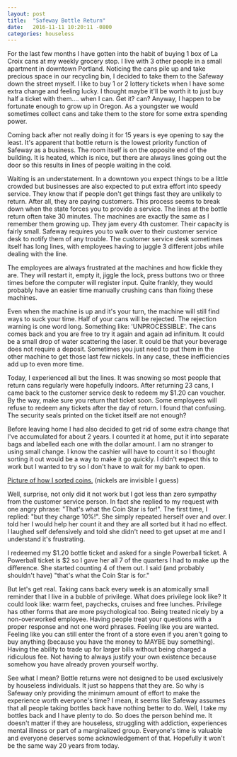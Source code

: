 ```yaml
---
layout: post
title:  "Safeway Bottle Return"
date:   2016-11-11 10:20:11 -0800
categories: houseless
---
```


For the last few months I have gotten into the habit of buying 1 box of La Croix cans at my weekly grocery stop. I live with 3 other people in a small apartment in downtown Portland. Noticing the cans pile up and take precious space in our recycling bin, I decided to take them to the Safeway down the street myself. I like to buy 1 or 2 lottery tickets when I have some extra change and feeling lucky. I thought maybe it'll be worth it to just buy half a ticket with them.... when I can. Get it? can? Anyway, I happen to be fortunate enough to grow up in Oregon. As a youngster we would sometimes collect cans and take them to the store for some extra spending power.

Coming back after not really doing it for 15 years is eye opening to say the least. It's apparent that bottle return is the lowest priority function of Safeway as a business. The room itself is on the opposite end of the building. It is heated, which is nice, but there are always lines going out the door so this results in lines of people waiting in the cold.

Waiting is an understatement. In a downtown you expect things to be a little crowded but businesses are also expected to put extra effort into speedy service. They know that if people don't get things fast they are unlikely to return. After all, they are paying customers. This process seems to break down when the state forces you to provide a service. The lines at the bottle return often take 30 minutes. The machines are exactly the same as I remember them growing up. They jam every 4th customer. Their capacity is fairly small. Safeway requires you to walk over to their customer service desk to notify them of any trouble. The customer service desk sometimes itself has long lines, with employees having to juggle 3 different jobs while dealing with the line.

The employees are always frustrated at the machines and how fickle they are. They will restart it, empty it, jiggle the lock, press buttons two or three times before the computer will register input. Quite frankly, they would probably have an easier time manually crushing cans than fixing these machines.

Even when the machine is up and it's your turn, the machine will still find ways to suck your time. Half of your cans will be rejected. The rejection warning is one word long. Something like: 'UNPROCESSIBLE'. The cans comes back and you are free to try it again and again ad infinitum. It could be a small drop of water scattering the laser. It could be that your beverage does not require a deposit. Sometimes you just need to put them in the other machine to get those last few nickels. In any case, these inefficiencies add up to even more time.

Today, I experienced all but the lines. It was snowing so most people that return cans regularly were hopefully indoors. After returning 23 cans, I came back to the customer service desk to redeem my $1.20 can voucher. By the way, make sure you return that ticket soon. Some employees will refuse to redeem any tickets after the day of return. I found that confusing. The security seals printed on the ticket itself are not enough?

Before leaving home I had also decided to get rid of some extra change that I've accumulated for about 2 years. I counted it at home, put it into separate bags and labelled each one with the dollar amount. I am no stranger to using small change. I know the cashier will have to count it so I thought sorting it out would be a way to make it go quickly. I didn't expect this to work but I wanted to try so I don't have to wait for my bank to open.

[Picture of how I sorted coins.](http://i.imgur.com/wmMVE0B.jpg) (nickels are invisible I guess)

Well, surprise, not only did it not work but I got less than zero sympathy from the customer service person. In fact she replied to my request with one angry phrase: "That's what the Coin Star is for!". The first time, I replied: "but they charge 10%!". She simply repeated herself over and over. I told her I would help her count it and they are all sorted but it had no effect. I laughed self defensively and told she didn't need to get upset at me and I understand it's frustrating.

I redeemed my $1.20 bottle ticket and asked for a single Powerball ticket. A Powerball ticket is $2 so I gave her all 7 of the quarters I had to make up the difference. She started counting 4 of them out. I said (and probably shouldn't have) "that's what the Coin Star is for."

But let's get real. Taking cans back every week is an atomically small reminder that I live in a bubble of privilege. What does privilege look like? It could look like: warm feet, paychecks, cruises and free lunches. Privilege has other forms that are more psychological too. Being treated nicely by a non-overworked employee. Having people treat your questions with a proper response and not one word phrases. Feeling like you are wanted. Feeling like you can still enter the front of a store even if you aren't going to buy anything (because you have the money to MAYBE buy something). Having the ability to trade up for larger bills without being charged a ridiculous fee. Not having to always justify your own existence because somehow you have already proven yourself worthy.

See what I mean? Bottle returns were not designed to be used exclusively by houseless individuals. It just so happens that they are. So why is Safeway only providing the minimum amount of effort to make the experience worth everyone's time? I mean, it seems like Safeway assumes that all people taking bottles back have nothing better to do. Well, I take my bottles back and I have plenty to do. So does the person behind me. It doesn't matter if they are houseless, struggling with addiction, experiences mental illness or part of a marginalized group. Everyone's time is valuable and everyone deserves some acknowledgement of that. Hopefully it won't be the same way 20 years from today.

